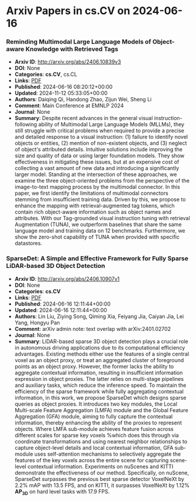 # Arxiv Papers in cs.CV on 2024-06-16
### Reminding Multimodal Large Language Models of Object-aware Knowledge with Retrieved Tags
- **Arxiv ID**: http://arxiv.org/abs/2406.10839v3
- **DOI**: None
- **Categories**: **cs.CV**, cs.CL
- **Links**: [PDF](http://arxiv.org/pdf/2406.10839v3)
- **Published**: 2024-06-16 08:20:12+00:00
- **Updated**: 2024-11-12 05:33:05+00:00
- **Authors**: Daiqing Qi, Handong Zhao, Zijun Wei, Sheng Li
- **Comment**: Main Conference at EMNLP 2024
- **Journal**: None
- **Summary**: Despite recent advances in the general visual instruction-following ability of Multimodal Large Language Models (MLLMs), they still struggle with critical problems when required to provide a precise and detailed response to a visual instruction: (1) failure to identify novel objects or entities, (2) mention of non-existent objects, and (3) neglect of object's attributed details. Intuitive solutions include improving the size and quality of data or using larger foundation models. They show effectiveness in mitigating these issues, but at an expensive cost of collecting a vast amount of new data and introducing a significantly larger model. Standing at the intersection of these approaches, we examine the three object-oriented problems from the perspective of the image-to-text mapping process by the multimodal connector. In this paper, we first identify the limitations of multimodal connectors stemming from insufficient training data. Driven by this, we propose to enhance the mapping with retrieval-augmented tag tokens, which contain rich object-aware information such as object names and attributes. With our Tag-grounded visual instruction tuning with retrieval Augmentation (TUNA), we outperform baselines that share the same language model and training data on 12 benchmarks. Furthermore, we show the zero-shot capability of TUNA when provided with specific datastores.



### SparseDet: A Simple and Effective Framework for Fully Sparse LiDAR-based 3D Object Detection
- **Arxiv ID**: http://arxiv.org/abs/2406.10907v1
- **DOI**: None
- **Categories**: **cs.CV**
- **Links**: [PDF](http://arxiv.org/pdf/2406.10907v1)
- **Published**: 2024-06-16 12:11:44+00:00
- **Updated**: 2024-06-16 12:11:44+00:00
- **Authors**: Lin Liu, Ziying Song, Qiming Xia, Feiyang Jia, Caiyan Jia, Lei Yang, Hongyu Pan
- **Comment**: arXiv admin note: text overlap with arXiv:2401.02702
- **Journal**: None
- **Summary**: LiDAR-based sparse 3D object detection plays a crucial role in autonomous driving applications due to its computational efficiency advantages. Existing methods either use the features of a single central voxel as an object proxy, or treat an aggregated cluster of foreground points as an object proxy. However, the former lacks the ability to aggregate contextual information, resulting in insufficient information expression in object proxies. The latter relies on multi-stage pipelines and auxiliary tasks, which reduce the inference speed. To maintain the efficiency of the sparse framework while fully aggregating contextual information, in this work, we propose SparseDet which designs sparse queries as object proxies. It introduces two key modules, the Local Multi-scale Feature Aggregation (LMFA) module and the Global Feature Aggregation (GFA) module, aiming to fully capture the contextual information, thereby enhancing the ability of the proxies to represent objects. Where LMFA sub-module achieves feature fusion across different scales for sparse key voxels %which does this through via coordinate transformations and using nearest neighbor relationships to capture object-level details and local contextual information, GFA sub-module uses self-attention mechanisms to selectively aggregate the features of the key voxels across the entire scene for capturing scene-level contextual information. Experiments on nuScenes and KITTI demonstrate the effectiveness of our method. Specifically, on nuScene, SparseDet surpasses the previous best sparse detector VoxelNeXt by 2.2\% mAP with 13.5 FPS, and on KITTI, it surpasses VoxelNeXt by 1.12\% $\mathbf{AP_{3D}}$ on hard level tasks with 17.9 FPS.



